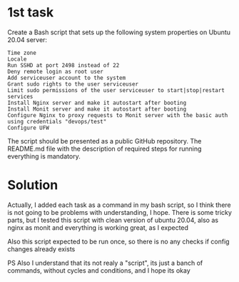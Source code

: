 # 1st task
Create a Bash script that sets up the following system properties on Ubuntu 20.04 server:

    Time zone
	Locale
    Run SSHD at port 2498 instead of 22
	Deny remote login as root user
	Add serviceuser account to the system
	Grant sudo rights to the user serviceuser
	Limit sudo permissions of the user serviceuser to start|stop|restart services
	Install Nginx server and make it autostart after booting
    Install Monit server and make it autostart after booting
    Configure Nginx to proxy requests to Monit server with the basic auth using credentials "devops/test"
    Configure UFW

The script should be presented as a public GitHub repository.
The README.md file with the description of required steps for running everything is mandatory.

# Solution

Actually, I added each task as a command in my bash script, so I think there is not going to be problems with understanding, I hope.
There is some tricky parts, but I tested this script with clean version of ubuntu 20.04, also as nginx as monit and everything is working great, as I expected

Also this script expected to be run once, so there is no any checks if config changes already exists

PS Also I understand that its not realy a "script", its just a banch of commands, without cycles and conditions, and I hope its okay   
